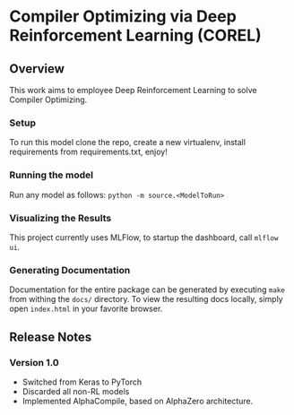# Compiler Optimizing via Deep Reinforcement Learning (COREL)


## Overview

This work aims to employee Deep Reinforcement Learning to solve Compiler Optimizing. 

### Setup

To run this model clone the repo, create a new virtualenv, install requirements from requirements.txt, enjoy!

### Running the model

Run any model as follows: `python -m source.<ModelToRun>`

### Visualizing the Results

This project currently uses MLFlow, to startup the dashboard, call `mlflow ui`.

### Generating Documentation

Documentation for the entire package can be generated by executing `make` from withing the `docs/` directory. To view the resulting docs locally, simply open `index.html` in your favorite browser.

## Release Notes

### Version 1.0

- Switched from Keras to PyTorch
- Discarded all non-RL models
- Implemented AlphaCompile, based on AlphaZero architecture.
